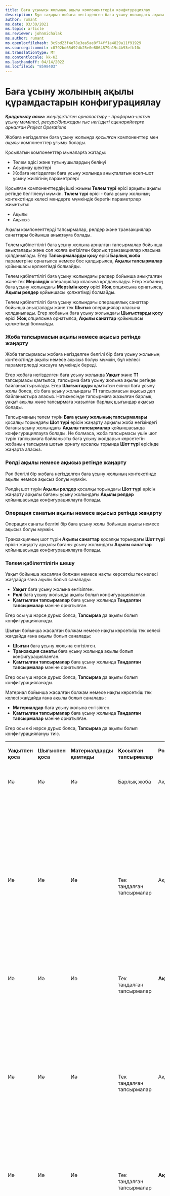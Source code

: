 ```yaml
---
title: Баға ұсынысы жолының ақылы компоненттерін конфигурациялау
description: Бұл тақырып жобаға негізделген баға ұсыну жолындағы ақылы және ақысыз компоненттерді орнату туралы ақпарат береді.
author: rumant
ms.date: 03/30/2021
ms.topic: article
ms.reviewer: johnmichalak
ms.author: rumant
ms.openlocfilehash: 3c9bd23f4e78e3ea5ae8f74ff1a4829a11f91929
ms.sourcegitcommit: c0792bd65d92db25e0e8864879a19c4b93efb10c
ms.translationtype: MT
ms.contentlocale: kk-KZ
ms.lasthandoff: 04/14/2022
ms.locfileid: "8598403"
---
```

# <a name="configure-the-chargeable-components-of-a-quote-line"></a>Баға ұсыну жолының ақылы құрамдастарын конфигурациялау 

_**Қолданылу аясы:** жеңілдетілген орналастыру - проформа-шотын ұсыну мәмілесі, ресурс/биржадан тыс негіздегі сценарийлерге арналған Project Operations_

Жобаға негізделген баға ұсыну жолында *қосылған* компоненттер мен *ақылы* компоненттер ұғымы болады.

Қосылатын компоненттер мыналарға жатады:

  - Төлем әдісі және тұтынушылардың бөлінуі
  - Асырмау шектері 
  - Жобаға негізделген баға ұсыну жолында анықталатын есеп-шот ұсыну жиілігінің параметрлері

Қосылған компоненттердің ішкі жиыны **Төлем түрі** өрісі арқылы ақылы ретінде белгіленуі мүмкін. **Төлем түрі** өрісі - баға ұсыну жолының контекстінде келесі мәндерге мүмкіндік беретін параметрлер жиынтығы:

  - Ақылы
  - Ақысыз

Ақылы компоненттерді тапсырмалар, рөлдер және транзакциялар санаттары бойынша анықтауға болады.

Төлем қабілеттілігі баға ұсыну жолына арналған тапсырмалар бойынша анықталады және сол жолға енгізілген барлық транзакциялар класына қолданылады. Егер **Тапсырмаларды қосу** өрісі **Барлық жоба** параметріне орнатылса немесе бос қалдырылса, **Ақылы тапсырмалар** қойыншасы қолжетімді болмайды.

Төлем қабілеттілігі баға ұсыну жолындағы рөлдер бойынша анықталған және тек **Мерзімдік** операциялар класына қолданылады. Егер жобаның баға ұсыну жолындағы **Мерзімін қосу** өрісі **Жоқ** опциясына орнатылса, **Ақылы рөлдер** қойыншасы қолжетімді болмайды.

Төлем қабілеттілігі баға ұсыну жолындағы операциялық санаттар бойынша анықталады және тек **Шығыс** операциялар класына қолданылады. Егер жобаның баға ұсыну жолындағы **Шығыстарды қосу** өрісі **Жоқ** опциясына орнатылса, **Ақылы санаттар** қойыншасы қолжетімді болмайды.

### <a name="update-a-project-task-to-be-chargeable-or-non-chargeable"></a>Жоба тапсырмасын ақылы немесе ақысыз ретінде жаңарту

Жоба тапсырмасы жобаға негізделген белгілі бір баға ұсыну жолының контекстінде ақылы немесе ақысыз болуы мүмкін, бұл келесі параметрлерді жасауға мүмкіндік береді.

Егер жобаға негізделген баға ұсыну жолында **Уақыт** және **Т1** тапсырмасы қамтылса, тапсырма баға ұсыну жолына ақылы ретінде байланыстырылады. Егер **Шығыстарды** қамтитын екінші баға ұсыну жолы болса, сіз баға ұсыну жолындағы **T1** тапсырмасын ақысыз деп байланыстыра аласыз. Нәтижесінде тапсырмаға жазылған барлық уақыт ақылы және тапсырмаға жазылған барлық шығындар ақысыз болады.

Тапсырманың төлем түрін **Баға ұсыну жолының тапсырмалары** қосалқы торындағы **Шот түрі** өрісін жаңарту арқылы жоба негізіндегі бағаны ұсыну жолындағы **Ақылы тапсырмалар** қойыншасында конфигурациялауға болады. Не болмаса, жоба тапсырмасы үшін шот түрін тапсырмаға байланысты баға ұсыну жолдарын көрсететін жобаның тапсырма шотын орнату қосалқы торында **Шот түрі** өрісінде жаңарта аласыз.

### <a name="update-a-role-to-be-chargeable-or-non-chargeable"></a>Рөлді ақылы немесе ақысыз ретінде жаңарту

Рөл белгілі бір жобаға негізделген баға ұсыну жолының контекстінде ақылы немесе ақысыз болуы мүмкін.

Рөлдің шот түрін **Ақылы рөлдер** қосалқы торындағы **Шот түрі** өрісін жаңарту арқылы бағаны ұсыну жолындағы **Ақылы рөлдер** қойыншасында конфигурациялауға болады.

### <a name="update-a-transaction-category-to-be-chargeable-or-non-chargeable"></a>Операция санатын ақылы немесе ақысыз ретінде жаңарту

Операция санаты белгілі бір баға ұсыну жолы бойынша ақылы немесе ақысыз болуы мүмкін.

Транзакцияның шот түрін **Ақылы санаттар** қосалқы торындағы **Шот түрі** өрісін жаңарту арқылы бағаны ұсыну жолындағы **Ақылы санаттар** қойыншасында конфигурациялауға болады.

### <a name="resolve-chargeability"></a>Төлем қабілеттілігін шешу
Уақыт бойынша жасалған болжам немесе нақты көрсеткіш тек келесі жағдайда ғана ақылы болып саналады:

   - **Уақыт** баға ұсыну жолына енгізілген.
   - **Рөлі** баға ұсыну жолында ақылы болып конфигурацияланған.
   - **Қамтылған тапсырмалар** баға ұсыну жолында **Таңдалған тапсырмалар** мәніне орнатылған. 

Егер осы үш нәрсе дұрыс болса, **Тапсырма** да ақылы болып конфигурацияланады. 

Шығын бойынша жасалған болжам немесе нақты көрсеткіш тек келесі жағдайда ғана ақылы болып саналады: 

   - **Шығын** баға ұсыну жолына енгізілген.
   - **Транзакция санаты** баға ұсыну жолында ақылы болып конфигурацияланған.
   - **Қамтылған тапсырмалар** баға ұсыну жолында **Таңдалған тапсырмалар** мәніне орнатылған.

Егер осы үш нәрсе дұрыс болса, **Тапсырма** да ақылы болып конфигурацияланады. 

Материал бойынша жасалған болжам немесе нақты көрсеткіш тек келесі жағдайда ғана ақылы болып саналады:

   - **Материалдар** баға ұсыну жолына енгізілген.
   - **Қамтылған тапсырмалар** баға ұсыну жолында **Таңдалған тапсырмалар** мәніне орнатылған.

Егер осы екі нәрсе дұрыс болса, **Тапсырма** да ақылы болып конфигурациялануы тиіс. 


<table border="0" cellspacing="0" cellpadding="0">
    <tbody>
        <tr>
            <td width="70" valign="top">
                <p>
                    <strong>Уақытпен қоса</strong>
                </p>
            </td>
            <td width="78" valign="top">
                <p>
                    <strong>Шығыспен қоса</strong>
                    <strong></strong>
                </p>
            </td>
            <td width="63" valign="top">
                <p>
                    <strong>Материалдарды қамтиды</strong>
                    <strong></strong>
                </p>
            </td>
            <td width="75" valign="top">
                <p>
                    <strong>Қосылған тапсырмалар</strong>
                    <strong></strong>
                </p>
            </td>
            <td width="65" valign="top">
                <p>
                    <strong>Рөл</strong>
                    <strong></strong>
                </p>
            </td>
            <td width="70" valign="top">
                <p>
                    <strong>Санат</strong>
                    <strong></strong>
                </p>
            </td>
            <td width="65" valign="top">
                <p>
                    <strong>Тапсырма</strong>
                    <strong></strong>
                </p>
            </td>
            <td width="350" valign="top">
                <p>
                    <strong>Төлем қабілеттілігінің әсері</strong>
                </p>
            </td>
        </tr>
        <tr>
            <td width="70" valign="top">
                <p>
Иә </p>
            </td>
            <td width="78" valign="top">
                <p>
Иә </p>
            </td>
            <td width="63" valign="top">
                <p>
Иә </p>
            </td>
            <td width="75" valign="top">
                <p>
Барлық жоба </p>
            </td>
            <td width="65" valign="top">
                <p>
Ақылы </p>
            </td>
            <td width="70" valign="top">
                <p>
Ақылы </p>
            </td>
            <td width="65" valign="top">
                <p>
Орнату мүмкін емес </p>
            </td>
            <td width="350" valign="top">
                <p>
Уақыт нақты мәніндегі шот ұсыну: Ақылы </p>
                <p>
Шығыс нақты мәніндегі шот ұсыну түрі: Ақылы </p>
                <p>
Материал нақты мәніндегі шот ұсыну түрі: Ақылы </p>
            </td>
        </tr>
        <tr>
            <td width="70" valign="top">
                <p>
Иә </p>
            </td>
            <td width="78" valign="top">
                <p>
Иә </p>
            </td>
            <td width="63" valign="top">
                <p>
Иә </p>
            </td>
            <td width="75" valign="top">
                <p>
Тек таңдалған тапсырмалар </p>
            </td>
            <td width="65" valign="top">
                <p>
Ақылы </p>
            </td>
            <td width="70" valign="top">
                <p>
Ақылы </p>
            </td>
            <td width="65" valign="top">
                <p>
Ақылы </p>
            </td>
            <td width="350" valign="top">
                <p>
Уақыт нақты мәніндегі шот ұсыну: Ақылы </p>
                <p>
Шығыс нақты мәніндегі шот ұсыну түрі: Ақылы </p>
                <p>
Материал нақты мәніндегі шот ұсыну түрі: Ақылы </p>
            </td>
        </tr>
        <tr>
            <td width="70" valign="top">
                <p>
Иә </p>
            </td>
            <td width="78" valign="top">
                <p>
Иә </p>
            </td>
            <td width="63" valign="top">
                <p>
Иә </p>
            </td>
            <td width="75" valign="top">
                <p>
Тек таңдалған тапсырмалар </p>
            </td>
            <td width="65" valign="top">
                <p>
                    <strong>Ақысыз</strong>
                </p>
            </td>
            <td width="70" valign="top">
                <p>
Ақылы </p>
            </td>
            <td width="65" valign="top">
                <p>
Ақылы </p>
            </td>
            <td width="350" valign="top">
                <p>
Уақыт нақты мәніндегі шот ұсыну: <strong>Ақысыз</strong>
                </p>
                <p>
Шығыс нақты мәніндегі шот ұсыну түрі: Ақылы </p>
                <p>
Материал нақты мәніндегі шот ұсыну түрі: Ақылы </p>
            </td>
        </tr>
        <tr>
            <td width="70" valign="top">
                <p>
Иә </p>
            </td>
            <td width="78" valign="top">
                <p>
Иә </p>
            </td>
            <td width="63" valign="top">
                <p>
Иә </p>
            </td>
            <td width="75" valign="top">
                <p>
Тек таңдалған тапсырмалар </p>
            </td>
            <td width="65" valign="top">
                <p>
Ақылы </p>
            </td>
            <td width="70" valign="top">
                <p>
Ақылы </p>
            </td>
            <td width="65" valign="top">
                <p>
                    <strong>Ақысыз</strong>
                </p>
            </td>
            <td width="350" valign="top">
                <p>
Уақыт нақты мәніндегі шот ұсыну: <strong>Ақысыз</strong>
                </p>
                <p>
Шығын нақты мәніндегі шот ұсыну түрі: <strong>Ақысыз</strong>
                </p>
                <p>
Материал нақты мәніндегі шот ұсыну түрі: <strong>Ақысыз</strong>
                </p>
            </td>
        </tr>
        <tr>
            <td width="70" valign="top">
                <p>
Иә </p>
            </td>
            <td width="78" valign="top">
                <p>
Иә </p>
            </td>
            <td width="63" valign="top">
                <p>
Иә </p>
            </td>
            <td width="75" valign="top">
                <p>
Тек таңдалған тапсырмалар </p>
            </td>
            <td width="65" valign="top">
                <p>
                    <strong>Ақысыз</strong>
                </p>
            </td>
            <td width="70" valign="top">
                <p>
Ақылы </p>
            </td>
            <td width="65" valign="top">
                <p>
                    <strong>Ақысыз</strong>
                </p>
            </td>
            <td width="350" valign="top">
                <p>
Уақыт нақты мәніндегі шот ұсыну: <strong>Ақысыз</strong>
                </p>
                <p>
Шығын нақты мәніндегі шот ұсыну түрі: <strong>Ақысыз</strong>
                </p>
                <p>
Материал нақты мәніндегі шот ұсыну түрі: <strong>Ақысыз</strong>
                </p>
            </td>
        </tr>
        <tr>
            <td width="70" valign="top">
                <p>
Иә </p>
            </td>
            <td width="78" valign="top">
                <p>
Иә </p>
            </td>
            <td width="63" valign="top">
                <p>
Иә </p>
            </td>
            <td width="75" valign="top">
                <p>
Тек таңдалған тапсырмалар </p>
            </td>
            <td width="65" valign="top">
                <p>
                    <strong>Ақысыз</strong>
                </p>
            </td>
            <td width="70" valign="top">
                <p>
                    <strong>Ақысыз</strong>
                </p>
            </td>
            <td width="65" valign="top">
                <p>
Ақылы </p>
            </td>
            <td width="350" valign="top">
                <p>
Уақыт нақты мәніндегі шот ұсыну: <strong>Ақысыз</strong>
                </p>
                <p>
Шығын нақты мәніндегі шот ұсыну түрі: <strong>Ақысыз</strong>
                </p>
                <p>
Материал нақты мәніндегі шот ұсыну түрі: Ақылы </p>
            </td>
        </tr>
        <tr>
            <td width="70" valign="top">
                <p>
                    <strong>No</strong>
                </p>
            </td>
            <td width="78" valign="top">
                <p>
Иә </p>
            </td>
            <td width="63" valign="top">
                <p>
Иә </p>
            </td>
            <td width="75" valign="top">
                <p>
Барлық жоба </p>
            </td>
            <td width="65" valign="top">
                <p>
Орнату мүмкін емес </p>
            </td>
            <td width="70" valign="top">
                <p>
                    <strong>Ақылы</strong>
                </p>
            </td>
            <td width="65" valign="top">
                <p>
Орнату мүмкін емес </p>
            </td>
            <td width="350" valign="top">
                <p>
Уақыт нақты мәніндегі шот ұсыну: <strong>Қолжетімді емес</strong>
                </p>
                <p>
Шығыс нақты мәніндегі шот ұсыну түрі: Ақылы </p>
                <p>
Материал нақты мәніндегі шот ұсыну түрі: Ақылы </p>
            </td>
        </tr>
        <tr>
            <td width="70" valign="top">
                <p>
                    <strong>No</strong>
                </p>
            </td>
            <td width="78" valign="top">
                <p>
Иә </p>
            </td>
            <td width="63" valign="top">
                <p>
Иә </p>
            </td>
            <td width="75" valign="top">
                <p>
Барлық жоба </p>
            </td>
            <td width="65" valign="top">
                <p>
Орнату мүмкін емес </p>
            </td>
            <td width="70" valign="top">
                <p>
                    <strong>Ақысыз</strong>
                </p>
            </td>
            <td width="65" valign="top">
                <p>
Орнату мүмкін емес </p>
            </td>
            <td width="350" valign="top">
                <p>
Уақыт нақты мәніндегі шот ұсыну: <strong>Қолжетімді емес</strong>
                </p>
                <p>
Шығын нақты мәніндегі шот ұсыну түрі: <strong>Ақысыз</strong>
                </p>
                <p>
Материал нақты мәніндегі шот ұсыну түрі: Ақылы </p>
            </td>
        </tr>
        <tr>
            <td width="70" valign="top">
                <p>
Иә </p>
            </td>
            <td width="78" valign="top">
                <p>
                    <strong>No</strong>
                </p>
            </td>
            <td width="63" valign="top">
                <p>
Иә </p>
            </td>
            <td width="75" valign="top">
                <p>
Барлық жоба </p>
            </td>
            <td width="65" valign="top">
                <p>
Ақылы </p>
            </td>
            <td width="70" valign="top">
                <p>
Орнату мүмкін емес </p>
            </td>
            <td width="65" valign="top">
                <p>
Орнату мүмкін емес </p>
            </td>
            <td width="350" valign="top">
                <p>
Уақыт нақты мәніндегі шот ұсыну: Ақылы </p>
                <p>
Шығын нақты мәніндегі шот ұсыну түрі: <strong>Қолжетімді емес</strong>
                </p>
                <p>
Материал нақты мәніндегі шот ұсыну түрі: Ақылы </p>
            </td>
        </tr>
        <tr>
            <td width="70" valign="top">
                <p>
Иә </p>
            </td>
            <td width="78" valign="top">
                <p>
                    <strong>No</strong>
                </p>
            </td>
            <td width="63" valign="top">
                <p>
Иә </p>
            </td>
            <td width="75" valign="top">
                <p>
Барлық жоба </p>
            </td>
            <td width="65" valign="top">
                <p>
                    <strong>Ақысыз</strong>
                </p>
            </td>
            <td width="70" valign="top">
                <p>
Орнату мүмкін емес </p>
            </td>
            <td width="65" valign="top">
                <p>
Орнату мүмкін емес </p>
            </td>
            <td width="350" valign="top">
                <p>
Уақыт нақты мәніндегі шот ұсыну: <strong>Ақысыз</strong>
                </p>
                <p>
Шығын нақты мәніндегі шот ұсыну түрі: <strong>Қолжетімді емес</strong>
                </p>
                <p>
Материал нақты мәніндегі шот ұсыну түрі: Ақылы </p>
            </td>
        </tr>
        <tr>
            <td width="70" valign="top">
                <p>
Иә </p>
            </td>
            <td width="78" valign="top">
                <p>
Иә </p>
            </td>
            <td width="63" valign="top">
                <p>
                    <strong>No</strong>
                </p>
            </td>
            <td width="75" valign="top">
                <p>
Барлық жоба </p>
            </td>
            <td width="65" valign="top">
                <p>
Ақылы </p>
            </td>
            <td width="70" valign="top">
                <p>
Ақылы </p>
            </td>
            <td width="65" valign="top">
                <p>
Орнату мүмкін емес </p>
            </td>
            <td width="350" valign="top">
                <p>
Уақыт нақты мәніндегі шот ұсыну: Ақылы </p>
                <p>
Шығыс нақты мәніндегі шот ұсыну түрі: Ақылы </p>
                <p>
Материал нақты мәніндегі шот ұсыну түрі: <strong>Қолжетімді емес</strong>
                </p>
            </td>
        </tr>
        <tr>
            <td width="70" valign="top">
                <p>
Иә </p>
            </td>
            <td width="78" valign="top">
                <p>
Иә </p>
            </td>
            <td width="63" valign="top">
                <p>
                    <strong>No</strong>
                </p>
            </td>
            <td width="75" valign="top">
                <p>
Барлық жоба </p>
            </td>
            <td width="65" valign="top">
                <p>
                    <strong>Ақысыз</strong>
                </p>
            </td>
            <td width="70" valign="top">
                <p>
                    <strong>Ақысыз</strong>
                </p>
            </td>
            <td width="65" valign="top">
                <p>
Орнату мүмкін емес </p>
            </td>
            <td width="350" valign="top">
                <p>
Уақыт нақты мәніндегі шот ұсыну: <strong>Ақысыз</strong>
                </p>
                <p>
Шығын нақты мәніндегі шот ұсыну түрі: <strong>Ақысыз</strong>
                </p>
                <p>
Материал нақты мәніндегі шот ұсыну түрі: <strong>Қолжетімді емес</strong>
                </p>
            </td>
        </tr>
    </tbody>
</table>



[!INCLUDE[footer-include](../../includes/footer-banner.md)]
